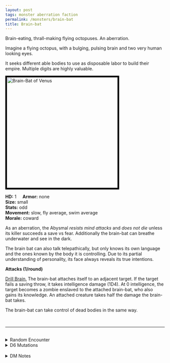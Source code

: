 ```yaml
---
layout: post
tags: monster aberration faction
permalink: /monsters/brain-bat
title: Brain-bat
---
```


Brain-eating, thrall-making flying octopuses. An aberration.

Imagine a flying octopus, with a bulging, pulsing brain and two very human looking eyes.

It seeks different able bodies to use as disposable labor to build their empire. Multiple digits are highly valuable. <br>

<img src="https://images-wixmp-ed30a86b8c4ca887773594c2.wixmp.com/f/df4211bd-4384-4157-9adf-b0e0d5014178/d3f8x2p-92bd8a04-5a63-4704-bb71-0a3f97bef9f6.jpg?token=eyJ0eXAiOiJKV1QiLCJhbGciOiJIUzI1NiJ9.eyJzdWIiOiJ1cm46YXBwOiIsImlzcyI6InVybjphcHA6Iiwib2JqIjpbW3sicGF0aCI6IlwvZlwvZGY0MjExYmQtNDM4NC00MTU3LTlhZGYtYjBlMGQ1MDE0MTc4XC9kM2Y4eDJwLTkyYmQ4YTA0LTVhNjMtNDcwNC1iYjcxLTBhM2Y5N2JlZjlmNi5qcGcifV1dLCJhdWQiOlsidXJuOnNlcnZpY2U6ZmlsZS5kb3dubG9hZCJdfQ.J30EMj_PG5CUGFciHxu-jfrEaX0dWEZfbbquFRaj_NY" alt="Brain-Bat of Venus"  height="350px" style="border:5px solid black">

**HD:** 1  &nbsp; &nbsp;  **Armor:** none <br>
**Size:** small <br>
**Stats:** odd <br>
**Movement:** slow, fly average, swim average <br>
**Morale:** coward <br>

As an aberration, the Abysmal *resists mind attacks* and *does not die* unless its killer succeeds a save vs fear. Additionally the brain-bat can breathe underwater and see in the dark.

The brain bat can also talk telepathically, but only knows its own language and the ones known by the body it is controlling. Due to its partial understanding of personality, its face always reveals its true intentions.

**Attacks (1/round)**

<ins>Drill Brain.</ins> The brain-bat attaches itself to an adjacent target. If the target fails a saving throw, it takes intelligence damage (1D4). At 0 intelligence, the target becomes a zombie enslaved to the attached brain-bat, who also gains its knowledge. An attached creature takes half the damage the brain-bat takes.

The brain-bat can take control of dead bodies in the same way.

<br>

---

<br> 

<details markdown="1">
<summary>Random Encounter</summary>

1. **Monster:** 1D8 brain-bats & 1D6 zombies.
1. **Lair:** A strange house, seems built from imperfect and superficial memories. Nothing in it is functional, except hidden flesh cocoons. <br>	&nbsp; OR <br>	**Omen:** “I come as your friend” says a voice in your head.
1. **Spoor:** A dead body, its brain leaking from its fractured skull.
1. **Tracks:** Minor telepathic waves.
1. **Trace:** A person with a very big “hat”.
1. **Trace:** Graffiti of people with two heads on top of each other.
</details>

<details markdown="1">
<summary>D6 Mutations</summary>

Your studies of the aberration has changed you in horrible, gruesome ways: roll a random [mutation](https://coinsandscrolls.blogspot.com/2018/01/osr-1d500-biological-mutations.html) and ...

1. ... you have an evil sentient tumor on your head that has 1/6 chance to influence you.
1. ... you gain a memory from brains you eat. 
1. ... you gain short range telepathy, but become mute.
1. ... you die and become the brainless zombie drone of a brain-bat who gains your abilities.
1. ... you are in a coma and become the brainless zombie drone of a brain-bat who gains your abilities. It is not aware you are still somewhat alive.
1. you know the [spell word](https://saltygoo.github.io/class/magic-user#spell-words) *Drone* and gain one spell dice.
</details>

<br>

<details markdown="1">
<summary>DM Notes</summary>
The brain-bats is a monster that [Richard J. Leblanc Jr](http://savevsdragon.blogspot.com/) adapted in the [Creature Compendium](https://www.drivethrurpg.com/product/147588/CC1-Creature-Compendium) from a 50s comic book, "The brain-bats from Venus". It's camp, it's scary and fun to play with. — SaltyGoo
</details>
